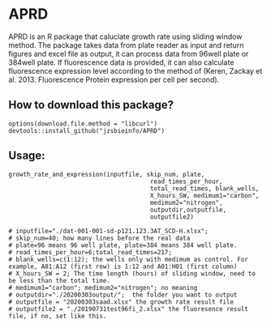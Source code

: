 # APRD
 APRD is an R package that caluclate growth rate using sliding window method. The package takes data from plate reader as input and return figures and excel file as output, it can process data from 96well plate or 384well plate. If fluorescence data is provided, it can also calculate fluorescence expression level according to the method of (Keren, Zackay et al. 2013. Fluorescence Protein expression per cell per second).


## How to download this package?
```
options(download.file.method = "libcurl")
devtools::install_github("jzsbioinfo/APRD")
```

## Usage:
```
growth_rate_and_expression(inputfile, skip_num, plate,
                                       read_times_per_hour,
                                       total_read_times, blank_wells,
                                       X_hours_SW, medimum1="carbon",
                                       medimum2="nitrogen",
                                       outputdir,outputfile,
                                       outputfile2)
                                       
# inputfile="./dat-001-001-sd-p121.123.3AT_SCD-H.xlsx";
# skip_num=40; how many lines before the real data
# plate=96 means 96 well plate, plate=384 means 384 well plate.
# read_times_per_hour=6;total_read_times=217;
# blank_wells=c(1:12); the wells only with medimum as control. For example, A01:A12 (first row) is 1:12 and A01:H01 (first column) 
# X_hours_SW = 2; The time length (hours) of sliding window, need to be less than the total time.
# medimum1="carbon"; medimum2="nitrogen"; no meaning
# outputdir="./20200303output/";  the folder you want to output 
# outputfile = "20200303saad.xlsx" the growth rate result file 
# outputfile2 = "./20190731test96fi_2.xlsx" the fluoresence result file, if no, set like this.                                      

```
